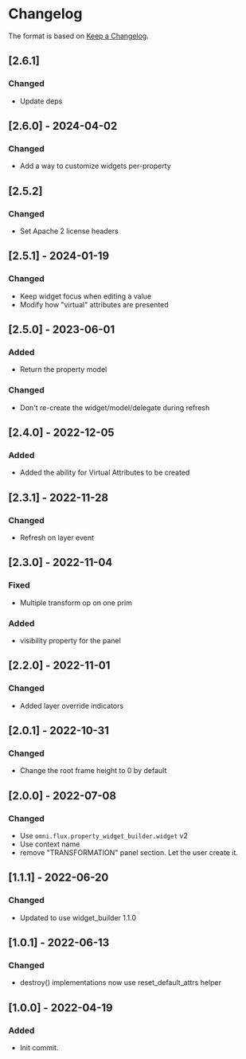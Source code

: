 # Changelog

The format is based on [Keep a Changelog](https://keepachangelog.com/en/1.0.0/).

## [2.6.1]
### Changed
- Update deps

## [2.6.0] - 2024-04-02
### Changed
- Add a way to customize widgets per-property

## [2.5.2]
### Changed
- Set Apache 2 license headers

## [2.5.1] - 2024-01-19
### Changed
- Keep widget focus when editing a value
- Modify how "virtual" attributes are presented

## [2.5.0] - 2023-06-01
### Added
- Return the property model

### Changed
- Don't re-create the widget/model/delegate during refresh

## [2.4.0] - 2022-12-05
### Added
- Added the ability for Virtual Attributes to be created

## [2.3.1] - 2022-11-28
### Changed
- Refresh on layer event

## [2.3.0] - 2022-11-04
### Fixed
- Multiple transform op on one prim

### Added
- visibility property for the panel

## [2.2.0] - 2022-11-01
### Changed
- Added layer override indicators

## [2.0.1] - 2022-10-31
### Changed
- Change the root frame height to 0 by default

## [2.0.0] - 2022-07-08
### Changed
- Use `omni.flux.property_widget_builder.widget` v2
- Use context name
- remove "TRANSFORMATION" panel section. Let the user create it.

## [1.1.1] - 2022-06-20
### Changed
- Updated to use widget_builder 1.1.0

## [1.0.1] - 2022-06-13
### Changed
- destroy() implementations now use reset_default_attrs helper

## [1.0.0] - 2022-04-19
### Added
- Init commit.
